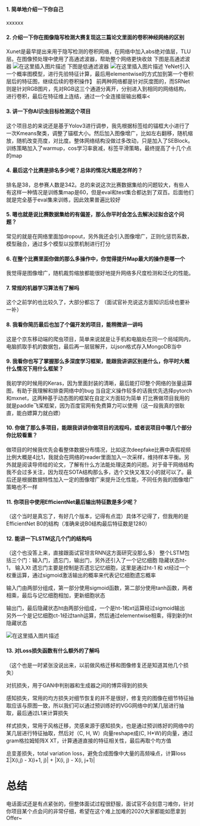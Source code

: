 #### 1. 简单地介绍一下你自己
   xxxxxx

#### 2. 介绍一下你在图像隐写检测大赛复现这三篇论文里面的卷积神经网络的区别
   Xunet是最早提出来用于隐写检测的卷积网络，在网络中加入abs绝对值层，TLU层。在图像预处理中使用了高通滤波器，帮助整个网络更快收敛
   下图是高通滤波器
   ![在这里插入图片描述](https://img-blog.csdnimg.cn/20200323100702893.png)
   下图是低通滤波器
   ![在这里插入图片描述](https://img-blog.csdnimg.cn/20200323100737719.png)
   YeNet引入一个概率图模型，进行先验特征计算，最后用elementwise的方式加到第一个卷积层后的特征图，继续后续的卷积操作】
   前两种网络都是针对灰度图的，而SRNet则是针对RGB图片，先对RGB这三个通道分离开，分别进入到相同的网络结构，进行卷积，最后在特征维上连结，通过一个全连接层输出概率<

#### 3. 讲一下你AI识虫目标检测这个项目
   这个项目总的来说还是基于Yolov3进行调参，我先根据标签给的锚框大小进行了一次Kmeans聚类，调整了锚框大小。然后加入图像增广，比如左右翻移，随机缩放，随机改变亮度，对比度。整体网络结构没做过多改动，只是加入了SEBlock。训练策略加入了warmup，cos学习率衰减，标签平滑策略，最终提高了十几个点的map

#### 4. 最后这个比赛是排名多少呢？总体的情况大概是怎样的？
   排名是38，总参赛人数是342。总的来说这次比赛数据集给的问题较大，有些人有这样一种情况是训练集map是60，但是eval和test集合都达到了双百。后面他们就是完全基于eval集来训练，因此效果普遍比较好

#### 5. 嗯也就是说比赛数据集给的有偏差，那么你平时会怎么去解决过拟合这个问题？
   常见的就是在网络里面加dropout，另外我还会引入图像增广，正则化惩罚系数，模型融合，通过多个模型以投票机制进行打分

#### 6. 在整个比赛里面你做的那么多操作中，你觉得提升Map最大的操作是哪一个
   我觉得是图像增广，随机裁剪缩放都能很好地提升网络多尺度检测和泛化的性能。

#### 7. 常规的机器学习算法有了解吗
   这个之前学的也比较久了，大部分都忘了
   （面试官补充说这方面知识后续也要补一补）

#### 8. 我看你简历最后也加了个偏开发的项目，能稍微讲一讲吗
   这是个京东移动端的爬虫项目，简单来说就是让手机和电脑处在同一个局域网内，电脑抓取手机的数据包，最后再一层层解开，以json格式存入MongoDB当中

#### 9. 我看你也写了掌握那么多深度学习框架，能跟我讲讲区别是什么，你平时大概什么情况下用什么框架？
   我初学的时候用的Keras，因为里面封装的清晰，最后能打印整个网络的张量运算图，有助于我理解和排查网络中的bug
   当自定义操作较多的话我优先选择pytorch和mxnet，这两种基于动态图的框架在自定义方面较为简单
   打比赛做项目我用的就是paddle飞桨框架，因为百度官网有免费算力可以使用（这一段我真的很耿直，能白嫖算力就白嫖）

#### 10. 你做了那么多项目，能跟我讲讲你做项目的流程吗，或者说项目中哪几个部分你比较看重？
   做项目的时候我优先会看整体数据分布情况，比如这次deepfake比赛中真假视频比例大概是4比1，我就会在网络的reader里面加入一次采样，维持样本平衡。另外就是阅读导师给的论文，了解有什么方法能处理这类的问题。对于骨干网络结构我不会过多关注，因为现在SOTA结构那么多，选个又快又准又小的就可以了。最后还是根据数据特性加入一定的图像增广来提升泛化性能，不同任务我的图像增广策略也不一样

#### 11. 你项目中使用EfficientNet最后输出特征数是多少呢？
   （这个当时是真忘了，有好几个版本，记得有点混）具体不记得了，但我用的是EfficientNet B0的结构（准确来说B0结构最后特征数是1280）

#### 12. 能讲一下LSTM这几个门的结构吗
   （这个也没答上来，直接跟面试官坦言RNN这方面研究没那么多）
   整个LSTM包括三个门：输入门，遗忘门，输出门，另外还引入了一个记忆细胞
   隐藏状态ht-1， 输入Xt
   遗忘门主要是控制是否遗忘记忆细胞，这里是通过ht-1 和 xt经过一个权重运算，通过sigmoid激活输出的概率来代表记忆细胞遗忘概率

   输入门由两部分组成，第一部分使用sigmoid函数，第二部分使用tanh函数，两者相乘，最后与记忆细胞相加，更新细胞状态

   输出门，最后隐藏状态ht由两部分组成，一个是ht-1和xt运算经过sigmoid输出</br>
另外一个是记忆细胞ct-1经过tanh运算，然后通过elementwise相乘，得到新的ht隐藏状态</br>

![在这里插入图片描述](https://img-blog.csdnimg.cn/20200323111106422.png?x-oss-process=image/watermark,type_ZmFuZ3poZW5naGVpdGk,shadow_10,text_aHR0cHM6Ly9ibG9nLmNzZG4ubmV0L3dlaXhpbl80NDEwNjkyOA==,size_16,color_FFFFFF,t_70)</br>
#### 13. 对Loss损失函数有什么额外的了解吗
   （这个也是一时紧张没说出来，以前做风格迁移和图像修复还是知道其他几个损失）

对抗损失，用于GAN中判别器和生成器之间的博弈得到的损失

感知损失，常用的均方损失对细节恢复的并不是很好，修复完的图像在细节特征抽取应该与原图一致，所以我们可以通过预训练好的VGG网络中的某几层进行抽取，最后通过L1来计算损失

样式损失，常用于风格迁移，灵感来源于感知损失，也是通过预训练好的网络中的某几层进行特征抽取，然后对（C, H, W）向量reshape成(C, H*W)的向量，通过gram格拉姆矩阵X XT，计算通道直接的特征相关性，最后再取个均方值

总变差损失，total variation loss，避免合成图像中大量的高频噪点，计算loss
Σ|X(i,j) - X(i+1, j)| + |X(i, j) - X(i, j+1)|

# 总结
电话面试还是有点紧张的，但整体面试过程很舒服，面试官不会刻意刁难你，针对你项目某个点会问的非常仔细，希望在这个难上加难的2020大家都能如愿拿到Offer~